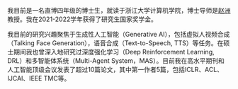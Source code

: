 我目前是一名直博四年级的博士生，就读于浙江大学计算机学院，博士导师是[赵洲](https://person.zju.edu.cn/zhaozhou)教授。我在2021-2022学年获得了研究生国家奖学金。

我目前的研究兴趣聚焦于生成性人工智能（Generative AI），包括虚拟人视频合成（Talking Face Generation），语音合成（Text-to-Speech, TTS）等任务。在硕士期间我也曾深入地研究过深度强化学习（Deep Reinforcement Learning, DRL）和多智能体系统（Multi-Agent System，MAS）。目前我在高水平期刊和人工智能顶级会议发表了超过10篇论文，其中第一作者5篇，包括ICLR、ACL、IJCAI、IEEE TMC等。